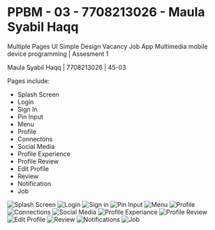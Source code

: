 # PPBM - 03 - 7708213026 - Maula Syabil Haqq
Multiple Pages UI Simple Design Vacancy Job App
Multimedia mobile device programming | Assesment 1

Maula Syabil Haqq | 7708213026 | 45-03

Pages include:

- Splash Screen
- Login
- Sign In
- Pin Input
- Menu
- Profile
- Connectons
- Social Media
- Profile Experience
- Profile Review
- Edit Profile
- Review
- Notification
- Job

![Splash Screen](https://cdn.discordapp.com/attachments/1094717690876285028/1165714845841244190/Screenshot_2023-10-23-01-12-28-02.jpg)
![Login](https://cdn.discordapp.com/attachments/1094717690876285028/1165714845476323338/Screenshot_2023-10-23-01-12-34-05.jpg)
![Sign in](https://cdn.discordapp.com/attachments/1094717690876285028/1165714829189853214/Screenshot_2023-10-23-01-12-39-97.jpg)
![Pin Input](https://cdn.discordapp.com/attachments/1094717690876285028/1165714828921409616/Screenshot_2023-10-23-01-12-45-93.jpg)
![Menu](https://cdn.discordapp.com/attachments/1094717690876285028/1165714828682346617/Screenshot_2023-10-23-01-12-52-34.jpg)
![Profile](https://cdn.discordapp.com/attachments/1094717690876285028/1165714827600212148/Screenshot_2023-10-23-01-13-18-68.jpg)
![Connections](https://i.pinimg.com/originals/a7/37/45/a7374590c10d5ec0b891913d303112e9.jpg)
![Social Media](https://i.pinimg.com/originals/a7/37/45/a7374590c10d5ec0b891913d303112e9.jpg)
![Profile Experiance](https://cdn.discordapp.com/attachments/1094717690876285028/1165714827361128565/Screenshot_2023-10-23-01-13-22-22.jpg)
![Profile Review](https://cdn.discordapp.com/attachments/1094717690876285028/1165714827105288202/Screenshot_2023-10-23-01-13-25-04.jpg)
![Edit Profile](https://cdn.discordapp.com/attachments/1094717690876285028/1165714826824265859/Screenshot_2023-10-23-01-13-36-87.jpg)
![Review](https://cdn.discordapp.com/attachments/1094717690876285028/1165714827105288202/Screenshot_2023-10-23-01-13-25-04.jpg)
![Notifications](https://cdn.discordapp.com/attachments/1094717690876285028/1165714828187406388/Screenshot_2023-10-23-01-13-07-02.jpg)
![Job](https://cdn.discordapp.com/attachments/1094717690876285028/1165714827948343358/Screenshot_2023-10-23-01-13-12-04.jpg)
